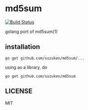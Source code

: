 # md5sum

[![Build Status](https://travis-ci.org/suzuken/md5sum.svg)](https://travis-ci.org/suzuken/md5sum)

golang port of md5sum(1)

## installation

	go get github.com/suzuken/md5sum/...

using as a library, do

	go get github.com/suzuken/md5sum

## LICENSE

MIT
